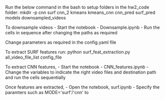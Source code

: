 Run the below command in the bash to setup folders in the hw2_code folder:
    mkdir -p cnn surf cnn_2 kmeans kmeans_cnn cnn_pred surf_pred models downsampled_videos

To downsample videos 
    - Start the notebook - Downsample.ipynb
    - Run the cells in sequence after changing the paths as required
    
Change parameters as required in the config.yaml file

To extract SURF features run:
    python surf_feat_extraction.py all_video_file_list config_file
    
To extract CNN features,
    - Start the notebook - CNN_features.ipynb
    - Change the variables to indicate the right video files and destination path and run the cells sequentially
    
Once features are extracted,
    - Open the notebook, surf.ipynb
    - Specify the paramters such as MODE='surf'/'cnn' to 
